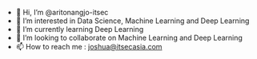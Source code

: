- 👋 Hi, I’m @aritonangjo-itsec
- 👀 I’m interested in Data Science, Machine Learning and Deep Learning
- 🌱 I’m currently learning Deep Learning
- 💞️ I’m looking to collaborate on Machine Learning and Deep Learning
- 📫 How to reach me : joshua@itsecasia.com

<!---
aritonangjo-itsec/aritonangjo-itsec is a ✨ special ✨ repository because its `README.md` (this file) appears on your GitHub profile.
You can click the Preview link to take a look at your changes.
--->
